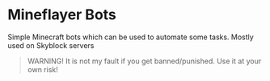 # Mineflayer Bots

Simple Minecraft bots which can be used to automate some tasks. Mostly used on Skyblock servers

> WARNING! It is not my fault if you get banned/punished. Use it at your own risk!
